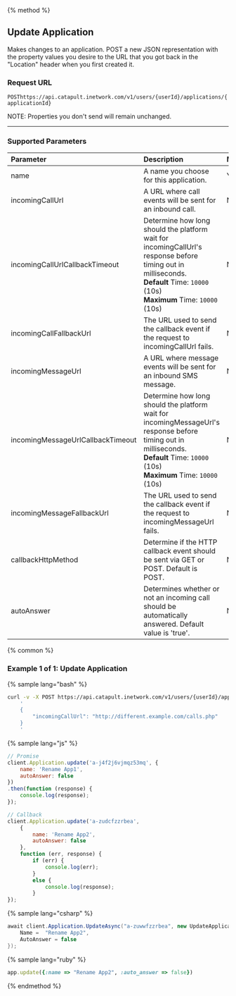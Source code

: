 {% method %}

## Update Application
Makes changes to an application. POST a new JSON representation with the property values you desire to the URL that you got back in the "Location" header when you first created it.

### Request URL

<code class="post">POST</code>`https://api.catapult.inetwork.com/v1/users/{userId}/applications/{applicationId}`

<aside class="alert general small">
<p>
NOTE: Properties you don't send will remain unchanged.
</p>
</aside>

---

### Supported Parameters

| Parameter                         | Description                                                                                                                                                                                | Mandatory |
|:----------------------------------|:-------------------------------------------------------------------------------------------------------------------------------------------------------------------------------------------|:----------|
| name                              | A name you choose for this application.                                                                                                                                                    | Yes       |
| incomingCallUrl                   | A URL where call events will be sent for an inbound call.                                                                                                                                  | No        |
| incomingCallUrlCallbackTimeout    | Determine how long should the platform wait for incomingCallUrl's response before timing out in milliseconds. <br> **Default** Time: `10000` (10s) <br> **Maximum** Time: `10000` (10s)    | No        |
| incomingCallFallbackUrl           | The URL used to send the callback event if the request to incomingCallUrl fails.                                                                                                           | No        |
| incomingMessageUrl                | A URL where message events will be sent for an inbound SMS message.                                                                                                                        | No        |
| incomingMessageUrlCallbackTimeout | Determine how long should the platform wait for incomingMessageUrl's response before timing out in milliseconds. <br> **Default** Time: `10000` (10s) <br> **Maximum** Time: `10000` (10s) | No        |
| incomingMessageFallbackUrl        | The URL used to send the callback event if the request to incomingMessageUrl fails.                                                                                                        | No        |
| callbackHttpMethod                | Determine if the HTTP callback event should be sent via GET or POST. Default is POST.                                                                           | No        |
| autoAnswer                        | Determines whether or not an incoming call should be automatically answered. Default value is 'true'.                                                                                      | No        |
 
{% common %}

### Example 1 of 1: Update Application

{% sample lang="bash" %}

```bash
curl -v -X POST https://api.catapult.inetwork.com/v1/users/{userId}/applications/{applicationId} -u {token}:{secret} -H "Content-type: application/json" -d
    '
    {
        "incomingCallUrl": "http://different.example.com/calls.php"
    }
    '
```

{% sample lang="js" %}

```js
// Promise
client.Application.update('a-j4f2j6vjmqz53mq', {
	name: 'Rename App1',
	autoAnswer: false
})
.then(function (response) {
	console.log(response);
});

// Callback
client.Application.update('a-zudcfzzrbea',
	{
		name: 'Rename App2',
		autoAnswer: false
	},
	function (err, response) {
		if (err) {
			console.log(err);
		}
		else {
			console.log(response);
		}
});
```

{% sample lang="csharp" %}

```csharp
await client.Application.UpdateAsync("a-zuwwfzzrbea", new UpdateApplicationData{
	Name =  "Rename App2",
	AutoAnswer = false
});
```

{% sample lang="ruby" %}

```ruby
app.update({:name => "Rename App2", :auto_answer => false})
```
{% endmethod %}
